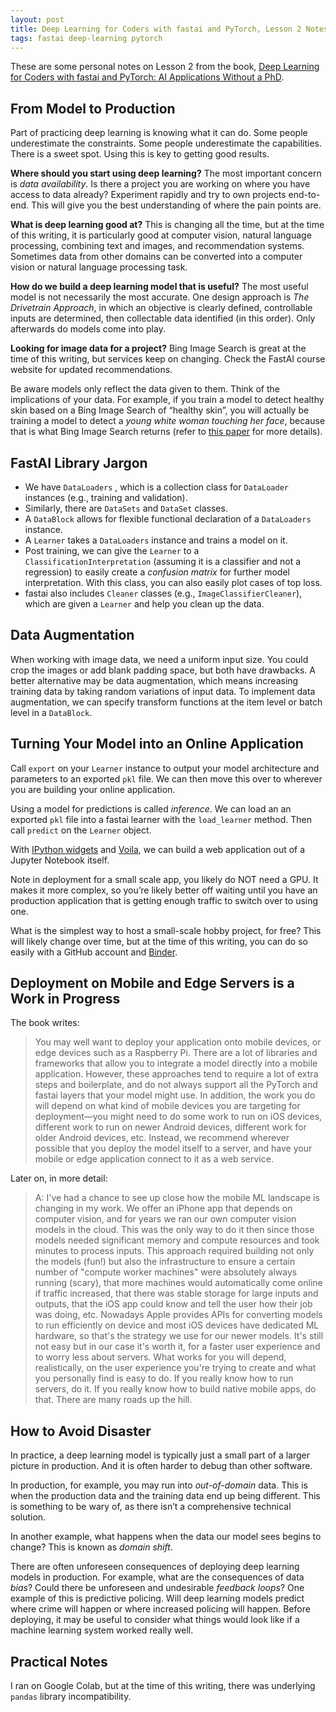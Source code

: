 ```yaml
---
layout: post
title: Deep Learning for Coders with fastai and PyTorch, Lesson 2 Notes
tags: fastai deep-learning pytorch
---
```


These are some personal notes on Lesson 2 from the
book,
[Deep Learning for Coders with fastai and PyTorch: AI Applications Without a PhD](https://www.amazon.com/Deep-Learning-Coders-fastai-PyTorch/dp/1492045527).

## From Model to Production

Part of practicing deep learning is knowing what it can do. Some
people underestimate the constraints. Some people underestimate the
capabilities. There is a sweet spot. Using this is key to getting good
results.

**Where should you start using deep learning?** The most important concern
is *data availability*. Is there a project you are working on where
you have access to data already? Experiment rapidly and try to own
projects end-to-end. This will give you the best understanding of
where the pain points are.

**What is deep learning good at?** This is changing all the time, but
at the time of this writing, it is particularly good at computer
vision, natural language processing, combining text and images, and
recommendation systems. Sometimes data from other domains can be
converted into a computer vision or natural language processing task.

**How do we build a deep learning model that is useful?** The most
useful model is not necessarily the most accurate. One design approach
is *The Drivetrain Approach*, in which an objective is clearly
defined, controllable inputs are determined, then collectable data
identified (in this order). Only afterwards do models come into play.

**Looking for image data for a project?** Bing Image Search is
great at the time of this writing, but services keep on
changing. Check the FastAI course website for updated recommendations.

Be aware models only reflect the data given to them. Think of the
implications of your data. For example, if you train a model to detect
healthy skin based on a Bing Image Search of “healthy skin”, you will
actually be training a model to detect a *young white woman touching
her face*, because that is what Bing Image Search returns (refer
to
[this paper](https://www.media.mit.edu/publications/actionable-auditing-investigating-the-impact-of-publicly-naming-biased-performance-results-of-commercial-ai-products/) for
more details).

## FastAI Library Jargon

* We have `DataLoaders` , which is a collection class for `DataLoader` instances (e.g., training and validation). 
* Similarly, there are `DataSets` and `DataSet` classes.
* A `DataBlock` allows for flexible functional declaration of a `DataLoaders` instance.
* A `Learner` takes a `DataLoaders` instance and trains a model on it.
* Post training, we can give the `Learner` to a  `ClassificationInterpretation`  (assuming it is a classifier and not a regression) to easily create a *confusion matrix* for further model interpretation. With this class, you can also easily plot cases of top loss.
* fastai also includes `Cleaner` classes (e.g., `ImageClassifierCleaner`), which are given a `Learner` and help you clean up the data.

## Data Augmentation

When working with image data, we need a uniform input size. You could
crop the images or add blank padding space, but both have drawbacks. A
better alternative may be data augmentation, which means increasing
training data by taking random variations of input data. To implement
data augmentation, we can specify transform functions at the item
level or batch level in a `DataBlock`.

## Turning Your Model into an Online Application

Call `export` on your `Learner` instance to output your model
architecture and parameters to an exported `pkl` file. We can then
move this over to wherever you are building your online application.

Using a model for predictions is called *inference*. We can load an an
exported `pkl` file into a fastai learner with the `load_learner`
method. Then call `predict` on the `Learner` object.

With [IPython widgets](https://ipywidgets.readthedocs.io/en/latest/)
and [Voila](https://voila.readthedocs.io/en/stable/using.html), we can
build a web application out of a Jupyter Notebook itself.

Note in deployment for a small scale app, you likely do NOT need a
GPU. It makes it more complex, so you’re likely better off waiting
until you have an production application that is getting enough
traffic to switch over to using one.

What is the simplest way to host a small-scale hobby project, for
free? This will likely change over time, but at the time of this
writing, you can do so easily with a GitHub account
and [Binder](https://mybinder.org/).

## Deployment on Mobile and Edge Servers is a Work in Progress

The book writes:

> You may well want to deploy your application onto mobile devices, or
> edge devices such as a Raspberry Pi. There are a lot of libraries
> and frameworks that allow you to integrate a model directly into a
> mobile application. However, these approaches tend to require a lot
> of extra steps and boilerplate, and do not always support all the
> PyTorch and fastai layers that your model might use. In addition,
> the work you do will depend on what kind of mobile devices you are
> targeting for deployment—you might need to do some work to run on
> iOS devices, different work to run on newer Android devices,
> different work for older Android devices, etc. Instead, we recommend
> wherever possible that you deploy the model itself to a server, and
> have your mobile or edge application connect to it as a web service.

Later on, in more detail:

> A: I've had a chance to see up close how the mobile ML landscape is
> changing in my work. We offer an iPhone app that depends on computer
> vision, and for years we ran our own computer vision models in the
> cloud. This was the only way to do it then since those models needed
> significant memory and compute resources and took minutes to process
> inputs. This approach required building not only the models (fun!)
> but also the infrastructure to ensure a certain number of "compute
> worker machines" were absolutely always running (scary), that more
> machines would automatically come online if traffic increased, that
> there was stable storage for large inputs and outputs, that the iOS
> app could know and tell the user how their job was doing,
> etc. Nowadays Apple provides APIs for converting models to run
> efficiently on device and most iOS devices have dedicated ML
> hardware, so that's the strategy we use for our newer models. It's
> still not easy but in our case it's worth it, for a faster user
> experience and to worry less about servers. What works for you will
> depend, realistically, on the user experience you're trying to
> create and what you personally find is easy to do. If you really
> know how to run servers, do it. If you really know how to build
> native mobile apps, do that. There are many roads up the hill.

## How to Avoid Disaster

In practice, a deep learning model is typically just a small part of a
larger picture in production. And it is often harder to debug than
other software.

In production, for example, you may run into *out-of-domain*
data. This is when the production data and the training data end up
being different. This is something to be wary of, as there isn’t a
comprehensive technical solution.

In another example, what happens when the data our model sees begins
to change? This is known as *domain shift*.

There are often unforeseen consequences of deploying deep learning
models in production. For example, what are the consequences of data
*bias*? Could there be unforeseen and undesirable *feedback loops*?
One example of this is predictive policing. Will deep learning models
predict where crime will happen or where increased policing will
happen. Before deploying, it may be useful to consider what things
would look like if a machine learning system worked really well.

## Practical Notes

I ran on Google Colab, but at the time of this writing, there was
underlying `pandas` library incompatibility.
